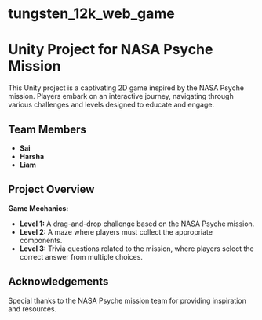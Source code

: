 # tungsten_12k_web_game
# Unity Project for NASA Psyche Mission

This Unity project is a captivating 2D game inspired by the NASA Psyche mission. Players embark on an interactive journey, navigating through various challenges and levels designed to educate and engage. 

## Team Members

- **Sai**
- **Harsha**
- **Liam**

## Project Overview

**Game Mechanics:**
- **Level 1:** A drag-and-drop challenge based on the NASA Psyche mission.
- **Level 2:** A maze where players must collect the appropriate components.
- **Level 3:** Trivia questions related to the mission, where players select the correct answer from multiple choices.

## Acknowledgements

Special thanks to the NASA Psyche mission team for providing inspiration and resources. 



